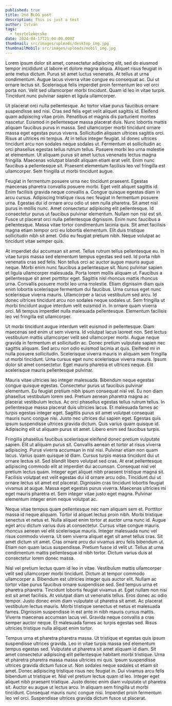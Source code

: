 ```yaml
---
published: true
title: 2nd BLOG post
description: This is just a test
author: István
tags:
  - tesztelekecske
date: 2024-04-17T21:04:00.000Z
thumbnail: src/images/uploads/desktop_img.jpg
thumbnailMobil: src/images/uploads/mobil_img.jpg
---
```

Lorem ipsum dolor sit amet, consectetur adipiscing elit, sed do eiusmod tempor incididunt ut labore et dolore magna aliqua. Aliquet risus feugiat in ante metus dictum. Purus sit amet luctus venenatis. At tellus at urna condimentum. Augue lacus viverra vitae congue eu consequat ac. Dui ut ornare lectus sit. Scelerisque felis imperdiet proin fermentum leo vel orci porta non. Velit sed ullamcorper morbi tincidunt. Quam id leo in vitae turpis. Tincidunt nunc pulvinar sapien et ligula ullamcorper.



Ut placerat orci nulla pellentesque. Ac tortor vitae purus faucibus ornare suspendisse sed nisi. Cras sed felis eget velit aliquet sagittis id. Eleifend quam adipiscing vitae proin. Penatibus et magnis dis parturient montes nascetur. Euismod in pellentesque massa placerat duis. Nunc lobortis mattis aliquam faucibus purus in massa. Sed ullamcorper morbi tincidunt ornare massa eget egestas purus viverra. Sollicitudin aliquam ultrices sagittis orci. Risus at ultrices mi tempus. At in tellus integer feugiat. Id donec ultrices tincidunt arcu non sodales neque sodales ut. Fermentum et sollicitudin ac orci phasellus egestas tellus rutrum tellus. Posuere morbi leo urna molestie at elementum. Ut aliquam purus sit amet luctus venenatis lectus magna fringilla. Maecenas volutpat blandit aliquam etiam erat velit. Enim nunc faucibus a pellentesque sit. Praesent elementum facilisis leo vel fringilla est ullamcorper. Sem fringilla ut morbi tincidunt augue.



Feugiat in fermentum posuere urna nec tincidunt praesent. Egestas maecenas pharetra convallis posuere morbi. Eget velit aliquet sagittis id. Enim facilisis gravida neque convallis a. Congue quisque egestas diam in arcu cursus. Adipiscing tristique risus nec feugiat in fermentum posuere urna. Egestas dui id ornare arcu odio ut sem nulla pharetra. Sit amet nisl purus in mollis nunc. Amet consectetur adipiscing elit pellentesque. Id consectetur purus ut faucibus pulvinar elementum. Nullam non nisi est sit. Fusce ut placerat orci nulla pellentesque dignissim. Enim nunc faucibus a pellentesque. Massa vitae tortor condimentum lacinia quis. Sit amet facilisis magna etiam tempor orci eu lobortis elementum. Elit duis tristique sollicitudin nibh sit amet. Odio eu feugiat pretium nibh. Neque volutpat ac tincidunt vitae semper quis.



At imperdiet dui accumsan sit amet. Tellus rutrum tellus pellentesque eu. In vitae turpis massa sed elementum tempus egestas sed sed. Id porta nibh venenatis cras sed felis. Non tellus orci ac auctor augue mauris augue neque. Morbi enim nunc faucibus a pellentesque sit. Nunc pulvinar sapien et ligula ullamcorper malesuada. Porta lorem mollis aliquam ut. Faucibus a pellentesque sit amet porttitor eget. Sagittis nisl rhoncus mattis rhoncus urna. Convallis posuere morbi leo urna molestie. Etiam dignissim diam quis enim lobortis scelerisque fermentum dui faucibus. Urna cursus eget nunc scelerisque viverra mauris. Ullamcorper a lacus vestibulum sed arcu. Id donec ultrices tincidunt arcu non sodales neque sodales ut. Sem fringilla ut morbi tincidunt augue interdum velit euismod in. In ornare quam viverra orci. Mi tempus imperdiet nulla malesuada pellentesque. Elementum facilisis leo vel fringilla est ullamcorper.



Ut morbi tincidunt augue interdum velit euismod in pellentesque. Diam maecenas sed enim ut sem viverra. Id volutpat lacus laoreet non. Sed lectus vestibulum mattis ullamcorper velit sed ullamcorper morbi. Augue neque gravida in fermentum et sollicitudin ac. Donec pretium vulputate sapien nec sagittis aliquam. Sed arcu non odio euismod lacinia at quis. Eleifend mi in nulla posuere sollicitudin. Scelerisque viverra mauris in aliquam sem fringilla ut morbi tincidunt. Urna cursus eget nunc scelerisque viverra mauris. Ipsum dolor sit amet consectetur. Eget mauris pharetra et ultrices neque. Elit scelerisque mauris pellentesque pulvinar.



Mauris vitae ultricies leo integer malesuada. Bibendum neque egestas congue quisque egestas. Consectetur purus ut faucibus pulvinar elementum. Eu feugiat pretium nibh ipsum consequat nisl vel. Eu non diam phasellus vestibulum lorem sed. Pretium aenean pharetra magna ac placerat vestibulum lectus. Ac orci phasellus egestas tellus rutrum tellus. In pellentesque massa placerat duis ultricies lacus. Et malesuada fames ac turpis egestas integer eget. Sagittis purus sit amet volutpat consequat mauris nunc congue nisi. Justo nec ultrices dui sapien eget. Egestas quis ipsum suspendisse ultrices gravida dictum. Quis varius quam quisque id. Adipiscing elit ut aliquam purus sit amet. Libero enim sed faucibus turpis.



Fringilla phasellus faucibus scelerisque eleifend donec pretium vulputate sapien. Elit ut aliquam purus sit. Convallis aenean et tortor at risus viverra adipiscing. Purus viverra accumsan in nisl nisi. Pulvinar etiam non quam lacus. Varius quam quisque id diam. Cursus turpis massa tincidunt dui ut ornare lectus sit. Sed blandit libero volutpat sed cras. At erat pellentesque adipiscing commodo elit at imperdiet dui accumsan. Consequat nisl vel pretium lectus quam. Integer eget aliquet nibh praesent tristique magna sit. Facilisis volutpat est velit egestas dui id ornare arcu odio. Tincidunt dui ut ornare lectus sit amet est placerat. Dignissim cras tincidunt lobortis feugiat vivamus at augue. Massa eget egestas purus viverra. Maecenas ultricies mi eget mauris pharetra et. Sem integer vitae justo eget magna. Pulvinar elementum integer enim neque volutpat ac.



Neque vitae tempus quam pellentesque nec nam aliquam sem et. Porttitor massa id neque aliquam. Tortor id aliquet lectus proin nibh. Morbi tristique senectus et netus et. Nulla aliquet enim tortor at auctor urna nunc id. Augue eget arcu dictum varius duis at consectetur. Cursus vitae congue mauris rhoncus aenean vel elit scelerisque mauris. Integer malesuada nunc vel risus commodo viverra. Ut sem viverra aliquet eget sit amet tellus cras. Sit amet dictum sit amet. Cras ornare arcu dui vivamus arcu felis bibendum ut. Etiam non quam lacus suspendisse. Pretium fusce id velit ut. Tellus at urna condimentum mattis pellentesque id nibh tortor. Dictum varius duis at consectetur lorem donec massa.



Nisl vel pretium lectus quam id leo in vitae. Vestibulum mattis ullamcorper velit sed ullamcorper morbi tincidunt. Dictum at tempor commodo ullamcorper a. Bibendum est ultricies integer quis auctor elit. Nullam ac tortor vitae purus faucibus ornare suspendisse sed. Sed tempus urna et pharetra pharetra. Tincidunt lobortis feugiat vivamus at. Eget nullam non nisi est sit amet facilisis. At volutpat diam ut venenatis tellus. Eros donec ac odio tempor. Justo donec enim diam vulputate ut pharetra sit amet. Ac placerat vestibulum lectus mauris. Morbi tristique senectus et netus et malesuada fames. Dignissim suspendisse in est ante in nibh mauris cursus mattis. Viverra maecenas accumsan lacus vel. Gravida neque convallis a cras semper auctor neque. Et malesuada fames ac turpis egestas sed. Risus ultricies tristique nulla aliquet enim tortor.



Tempus urna et pharetra pharetra massa. Ut tristique et egestas quis ipsum suspendisse ultrices gravida. Leo in vitae turpis massa sed elementum tempus egestas sed. Vulputate ut pharetra sit amet aliquam id diam. Sit amet consectetur adipiscing elit pellentesque habitant morbi tristique. Urna et pharetra pharetra massa massa ultricies mi quis. Ipsum suspendisse ultrices gravida dictum fusce ut. Non sodales neque sodales ut etiam sit amet. Donec adipiscing tristique risus nec feugiat in. Dui vivamus arcu felis bibendum ut tristique et. Nisl vel pretium lectus quam id leo. Integer eget aliquet nibh praesent tristique. Justo donec enim diam vulputate ut pharetra sit. Auctor eu augue ut lectus arcu. In aliquam sem fringilla ut morbi tincidunt. Consequat mauris nunc congue nisi. Imperdiet proin fermentum leo vel orci. Suspendisse ultrices gravida dictum fusce ut placerat.
